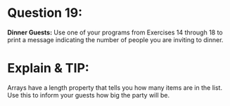 # Question 19: 
**Dinner Guests:** Use one of your programs from Exercises 14 through 18 to print a message indicating the number of people you are inviting to dinner.

# Explain & TIP: 
Arrays have a length property that tells you how many items are in the list. Use this to inform your guests how big the party will be.
